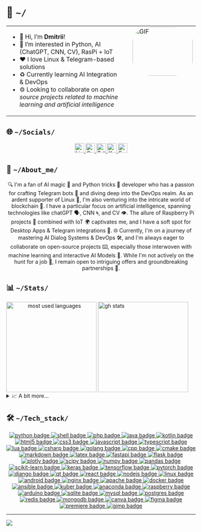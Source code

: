 <!--
---
author:
  name: DmPanf
  email: bunta.bit@mail3.me
layout: profile
created: 2023-08-13
software_used: VIM
comments: Crafted for GitHub profile
tags:
  - Developer
  - DevOps
  - AI
  - Open Source
languages:
  - Russian
  - English
license: MIT
social_links:
  linkedin: https://linkedin.com/in/dmpanf
  codersrank: https://profile.codersrank.io/user/dmpanf
  telegram: https://t.me/dmpanf
  keybase: https://keybase.io/dmpanf
  mail3: bunta.bit@mail3.me
---
-->

<h1>🤝&nbsp;<code>~/</code></h1>  

<table style="width: 100%; border-collapse: collapse;">
    <tr>
        <td valign="top" style="width: 70%; padding-right: 20px;">
            <ul>
                <li>👋 Hi, I’m <b><a href="https://keybase.io/DmPanf" target="_blank" style="text-decoration: none;">Dmitrii</a></b>!</li>
                <li>👀 I’m interested in Python, AI (ChatGPT, CNN, CV), RasPi + IoT</li>
                <li>❤️ I love Linux & Telegram-based solutions</li>
                <li>♻️ Currently learning AI Integration & DevOps</li>
                <li>⚙️ Looking to collaborate on <i>open source projects related to machine learning and artificial intelligence</i></li>
            </ul>
        </td>
        <td valign="top" style="width: 30%;">
            <div style="border-radius: 30%; overflow: hidden;">
                <img src="https://raw.githubusercontent.com/DmPanf/AI_Data/main/Data/Photo/facescan.gif" alt="GIF" style="width: 160px; height: 130px;">
            </div>
        </td>
    </tr>
</table>


<div name="socials">
  <h2>🌐&nbsp;<code>~/Socials/</code></h2>
  <p name="social_links" align="center"> <!-- It is possible to align left, center or right -->
    <a href="https://linkedin.com/in/DmPanf" target="_blank" name="linkedin">
      <img alt="LinkedIn: @DmPanf" src="https://img.shields.io/badge/LinkedIn-0A66C2.svg?logo=linkedin&logoColor=white" height="25px" />
    </a>
    <a href="https://profile.codersrank.io/user/DmPanf" target="_blank" name="codersrank">
      <img alt="Codersrank: @DmPanf" src="https://img.shields.io/badge/CodersRank-67A4AC.svg?logo=codersrank&logoColor=white" height="25px" />
    </a>
    <a href="https://t.me/DmPanf" target="_blank" name="telegram">
      <img alt="Telegram: @DmPanf" src="https://img.shields.io/badge/Telegram-26A5E4.svg?logo=telegram&logoColor=white" height="25px" />
    </a>
    <a href="https://keybase.io/DmPanf" target="_blank" name="keybase">
      <img alt="Keybase: @DmPanf" src="https://img.shields.io/badge/Keybase-33A0FF.svg?logo=keybase&logoColor=white" height="25px" />
    </a>
    <!-- <a href="https://dev.to/DmPanf" target="_blank" name="devto">
      <img alt="DevTo: @DmPanf" src="https://img.shields.io/badge/Dev_Blog-0A0A0A.svg?logo=dev.to&logoColor=white" height="25px" />
    </a> -->
    <a href="mailto:bunta.bit@mail3.me" target="_blank" name="devto">
      <img alt="Email: bunta.bit@mail3.me" src="https://img.shields.io/badge/Mail3-4e51f4.svg?logo=blockchain.com&logoColor=white" height="25px" />
    </a>
  </p>
</div>

<div name="about">
  <h2>🔮&nbsp;<code>~/About_me/</code></h2>
  <p name="long_bio" align="center">
🔍 I'm a fan of AI magic 🤖 and Python tricks 🐍 developer who has a passion for crafting Telegram bots 🤖 and diving deep into the DevOps realm. As an ardent supporter of Linux 🐧, I'm also venturing into the intricate world of blockchain 🔗. I have a particular focus on artificial intelligence, spanning technologies like chatGPT 🗣, CNN 🌀, and CV 👁. The allure of Raspberry Pi projects 🥧 combined with IoT 🌍 captivates me, and I have a soft spot for Desktop Apps & Telegram integrations 💌. 🌐 Currently, I'm on a journey of mastering AI Dialog Systems & DevOps 🛠, and I'm always eager to collaborate on open-source projects ⌨, especially those interwoven with machine learning and interactive AI Models 🧠. While I'm not actively on the hunt for a job 💼, I remain open to intriguing offers and groundbreaking partnerships 👥.
  </p>
</div>

<div name="stats">
  <h2>📊&nbsp;<code>~/Stats/</code></h2>
  <picture name="most used languages" align="center">
    <source
      srcset="https://github-readme-stats.vercel.app/api/top-langs/?username=DmPanf&langs_count=10&layout=compact&hide=jupyter%20notebook&size_weight=0.4&count_weight=0.6&theme=chartreuse-dark"
      media="(prefers-color-scheme: dark)"
    />
    <source
      srcset="https://github-readme-stats.vercel.app/api/top-langs/?username=DmPanf&langs_count=10&layout=compact&hide=jupyter%20notebook&size_weight=0.4&count_weight=0.6&theme=default"
      media="(prefers-color-scheme: light), (prefers-color-scheme: no-preference)"
    />
    <img alt="most used languages" height=240 align="center" src="https://github-readme-stats.vercel.app/api/top-langs/?username=DmPanf&langs_count=10&layout=compact&hide=jupyter%20notebook&size_weight=0.4&count_weight=0.6" />
  </picture>
  <picture name="gh stats">
    <source
      srcset="https://github-readme-stats.vercel.app/api?username=DmPanf&show_icons=true&count_private=true&include_all_commits=true&rank_icon=github&hide=issues&hide_rank=true&theme=chartreuse-dark"
      media="(prefers-color-scheme: dark)"
    />
    <source
      srcset="https://github-readme-stats.vercel.app/api?username=DmPanf&show_icons=true&count_private=true&include_all_commits=true&rank_icon=github&hide=issues&hide_rank=true&theme=default"
      media="(prefers-color-scheme: light), (prefers-color-scheme: no-preference)"
    />
    <img alt="gh stats" height=240 align="center" src="https://github-readme-stats.vercel.app/api?username=DmPanf&show_icons=true&count_private=true&include_all_commits=true&rank_icon=github&hide=issues&hide_rank=true" />
  </picture>
  <details>
    <summary>📈&nbsp;A&nbsp;bit&nbsp;more...</summary>
    <br/>
    <code>WakaTime will be here...</code><br/>
    <code>CodersRank will be here...</code>
  </details>
</div>

<div name="stack">
<h2>🛠️&nbsp;<code>~/Tech_stack/</code></h2>
    <div name="badges" align="center"> <!-- It is possible to align left, center or right -->
      <!-- Languages -->
      <a href="" target="_blank" name="python">
        <img alt="python badge" src="https://img.shields.io/badge/python-3670A0?style=for-the-badge&logo=python&logoColor=ffdd54" />
      </a>
      <a href="" target="_blank" name="shell">
        <img alt="shell badge" src="https://img.shields.io/badge/shell_script-%23121011.svg?style=for-the-badge&logo=gnu-bash&logoColor=white" />
      </a>
      <a href="" target="_blank" name="php">
        <img alt="php badge" src="https://img.shields.io/badge/php-%23777BB4.svg?style=for-the-badge&logo=php&logoColor=white" />
      </a>
      <a href="" target="_blank" name="java">
        <img alt="java badge" src="https://img.shields.io/badge/java-%23ED8B00.svg?style=for-the-badge&logo=java&logoColor=white" />
      </a>
      <a href="" target="_blank" name="kotlin">
        <img alt="kotlin badge" src="https://img.shields.io/badge/kotlin-%230095D5.svg?style=for-the-badge&logo=kotlin&logoColor=white" />
      </a>
      <a href="" target="_blank" name="html5">
        <img alt="html5 badge" src="https://img.shields.io/badge/html5-%23E34F26.svg?style=for-the-badge&logo=html5&logoColor=white" />
      </a>
      <a href="" target="_blank" name="css3">
        <img alt="css3 badge" src="https://img.shields.io/badge/css3-%231572B6.svg?style=for-the-badge&logo=css3&logoColor=white" />
      </a>
      <a href="" target="_blank" name="javascript">
        <img alt="javascript badge" src="https://img.shields.io/badge/javascript-%23323330.svg?style=for-the-badge&logo=javascript&logoColor=%23F7DF1E" />
      </a>
      <a href="" target="_blank" name="typescript">
        <img alt="typescript badge" src="https://img.shields.io/badge/typescript-%23007ACC.svg?style=for-the-badge&logo=typescript&logoColor=white" />
      </a>
      <a href="" target="_blank" name="lua">
        <img alt="lua badge" src="https://img.shields.io/badge/lua-%232C2D72.svg?style=for-the-badge&logo=lua&logoColor=white" />
      </a>
      <a href="" target="_blank" name="csharp">
        <img alt="csharp badge" src="https://img.shields.io/badge/c%23-%23239120.svg?style=for-the-badge&logo=c-sharp&logoColor=white" />
      </a>
      <a href="" target="_blank" name="golang">
        <img alt="golang badge" src="https://img.shields.io/badge/go-%2300ADD8.svg?style=for-the-badge&logo=go&logoColor=white" />
      </a>
      <a href="" target="_blank" name="cpp">
        <img alt="cpp badge" src="https://img.shields.io/badge/c++-%2300599C.svg?style=for-the-badge&logo=c%2B%2B&logoColor=white" />
      </a>
      <a href="" target="_blank" name="cmake">
        <img alt="cmake badge" src="https://img.shields.io/badge/CMake-%23008FBA.svg?style=for-the-badge&logo=cmake&logoColor=white" />
      </a>
      <a href="" target="_blank" name="markdown">
        <img alt="markdown badge" src="https://img.shields.io/badge/markdown-%23000000.svg?style=for-the-badge&logo=markdown&logoColor=white" />
      </a>
      <a href="" target="_blank" name="latex">
        <img alt="latex badge" src="https://img.shields.io/badge/latex-%23008080.svg?style=for-the-badge&logo=latex&logoColor=white" />
      </a>
      <!-- Frameworks -->
      <a href="" target="_blank" name="fastapi">
        <img alt="fastapi badge" src="https://img.shields.io/badge/FastAPI-005571?style=for-the-badge&logo=fastapi" />
      </a>
      <a href="" target="_blank" name="flask">
        <img alt="flask badge" src="https://img.shields.io/badge/flask-%23000.svg?style=for-the-badge&logo=flask&logoColor=white" />
      </a>
      <a href="" target="_blank" name="plotly">
        <img alt="plotly badge" src="https://img.shields.io/badge/Plotly-%233F4F75.svg?style=for-the-badge&logo=plotly&logoColor=white" />
      </a>
      <a href="" target="_blank" name="scipy">
        <img alt="scipy badge" src="https://img.shields.io/badge/SciPy-%230C55A5.svg?style=for-the-badge&logo=scipy&logoColor=%white" />
      </a>
      <a href="" target="_blank" name="numpy">
        <img alt="numpy badge" src="https://img.shields.io/badge/numpy-%23013243.svg?style=for-the-badge&logo=numpy&logoColor=white" />
      </a>
      <a href="" target="_blank" name="pandas">
        <img alt="pandas badge" src="https://img.shields.io/badge/pandas-%23150458.svg?style=for-the-badge&logo=pandas&logoColor=white" />
      </a>
      <a href="" target="_blank" name="scikit-learn">
        <img alt="scikit-learn badge" src="https://img.shields.io/badge/scikit--learn-%23F7931E.svg?style=for-the-badge&logo=scikit-learn&logoColor=white" />
      </a>
      <a href="" target="_blank" name="keras">
        <img alt="keras badge" src="https://img.shields.io/badge/Keras-%23D00000.svg?style=for-the-badge&logo=Keras&logoColor=white" />
      </a>
      <a href="" target="_blank" name="tensorflow">
        <img alt="tensorflow badge" src="https://img.shields.io/badge/TensorFlow-%23FF6F00.svg?style=for-the-badge&logo=TensorFlow&logoColor=white" />
      </a>
      <a href="" target="_blank" name="pytorch">
        <img alt="pytorch badge" src="https://img.shields.io/badge/PyTorch-%23EE4C2C.svg?style=for-the-badge&logo=PyTorch&logoColor=white" />
      </a>
      <a href="" target="_blank" name="django">
        <img alt="django badge" src="https://img.shields.io/badge/DJANGO-REST-ff1709?style=for-the-badge&logo=django&logoColor=white&color=ff1709&labelColor=gray" />
      </a>
      <a href="" target="_blank" name="qt">
        <img alt="qt badge" src="https://img.shields.io/badge/Qt-%23217346.svg?style=for-the-badge&logo=Qt&logoColor=white" />
      </a>
      <a href="" target="_blank" name="react">
        <img alt="react badge" src="https://img.shields.io/badge/react-%2320232a.svg?style=for-the-badge&logo=react&logoColor=%2361DAFB" />
      </a>
      <a href="" target="_blank" name="nodejs">
        <img alt="nodejs badge" src="https://img.shields.io/badge/node.js-6DA55F?style=for-the-badge&logo=node.js&logoColor=white" />
      </a>
      <!-- OS -->
      <a href="" target="_blank" name="linux">
        <img alt="linux badge" src="https://img.shields.io/badge/Linux-FCC624?style=for-the-badge&logo=linux&logoColor=black" />
      </a>
      <a href="" target="_blank" name="android">
        <img alt="android badge" src="https://img.shields.io/badge/android-%2320232a.svg?style=for-the-badge&logo=android&logoColor=%a4c639" />
      </a>
      <!-- Tools -->
      <a href="" target="_blank" name="nginx">
        <img alt="nginx badge" src="https://img.shields.io/badge/nginx-%23009639.svg?style=for-the-badge&logo=nginx&logoColor=white" />
      </a>
      <a href="" target="_blank" name="apache">
        <img alt="apache badge" src="https://img.shields.io/badge/apache-%23D42029.svg?style=for-the-badge&logo=apache&logoColor=white" />
      </a>
      <a href="" target="_blank" name="docker">
        <img alt="docker badge" src="https://img.shields.io/badge/docker-%230db7ed.svg?style=for-the-badge&logo=docker&logoColor=white" />
      </a>
      <a href="" target="_blank" name="ansible">
        <img alt="ansible badge" src="https://img.shields.io/badge/ansible-%231A1918.svg?style=for-the-badge&logo=ansible&logoColor=white" />
      </a>
      <a href="" target="_blank" name="kuber">
        <img alt="kuber badge" src="https://img.shields.io/badge/kubernetes-%23326ce5.svg?style=for-the-badge&logo=kubernetes&logoColor=white" />
      </a>
      <a href="" target="_blank" name="anaconda">
        <img alt="anaconda badge" src="https://img.shields.io/badge/Anaconda-%2344A833.svg?style=for-the-badge&logo=anaconda&logoColor=white" />
      </a>
      <!-- IoT -->
      <a href="" target="_blank" name="raspberry">
        <img alt="raspberry badge" src="https://img.shields.io/badge/-RaspberryPi-C51A4A?style=for-the-badge&logo=Raspberry-Pi" />
      </a>
      <a href="" target="_blank" name="arduino">
        <img alt="arduino badge" src="https://img.shields.io/badge/-Arduino-00979D?style=for-the-badge&logo=Arduino&logoColor=white" />
      </a>
      <!-- Databases -->
      <a href="" target="_blank" name="sqlite">
        <img alt="sqlite badge" src="https://img.shields.io/badge/sqlite-%2307405e.svg?style=for-the-badge&logo=sqlite&logoColor=white" />
      </a>
      <a href="" target="_blank" name="mysql">
        <img alt="mysql badge" src="https://img.shields.io/badge/mysql-%2300f.svg?style=for-the-badge&logo=mysql&logoColor=white" />
      </a>
      <a href="" target="_blank" name="postgres">
        <img alt="postgres badge" src="https://img.shields.io/badge/postgres-%23316192.svg?style=for-the-badge&logo=postgresql&logoColor=white" />
      </a>
      <a href="" target="_blank" name="redis">
        <img alt="redis badge" src="https://img.shields.io/badge/redis-%23DD0031.svg?style=for-the-badge&logo=redis&logoColor=white" />
      </a>
      <a href="" target="_blank" name="mongodb">
        <img alt="mongodb badge" src="https://img.shields.io/badge/MongoDB-%234ea94b.svg?style=for-the-badge&logo=mongodb&logoColor=white" />
      </a>
      <!-- Apps -->
      <a href="" target="_blank" name="canva">
        <img alt="canva badge" src="https://img.shields.io/badge/Canva-%2300C4CC.svg?style=for-the-badge&logo=Canva&logoColor=white" />
      </a>
      <a href="" target="_blank" name="figma">
        <img alt="figma badge" src="https://img.shields.io/badge/figma-%23F24E1E.svg?style=for-the-badge&logo=figma&logoColor=white" />
      </a>
      <a href="" target="_blank" name="premiere">
        <img alt="premiere badge" src="https://img.shields.io/badge/Adobe%20Premiere%20Pro-9999FF.svg?style=for-the-badge&logo=Adobe%20Premiere%20Pro&logoColor=white" />
      </a>
      <a href="" target="_blank" name="gimp">
        <img alt="gimp badge" src="https://img.shields.io/badge/Gimp-657D8B?style=for-the-badge&logo=gimp&logoColor=FFFFFF" />
      </a>
    </div>
</div>

---
[![](https://visitcount.itsvg.in/api?id=DmPanf&icon=0&color=9)](https://visitcount.itsvg.in)
